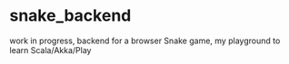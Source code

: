 snake_backend
=============

work in progress, backend for a browser Snake game, my playground to learn Scala/Akka/Play
